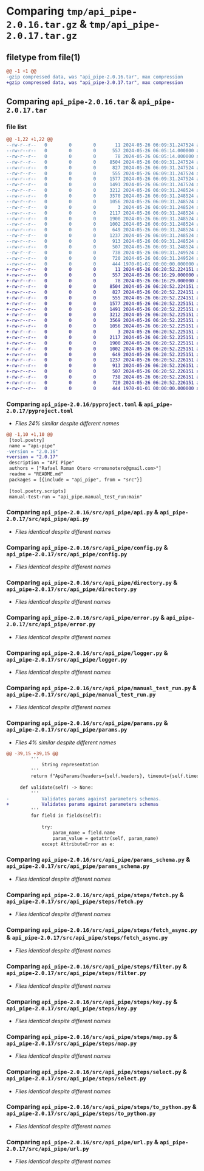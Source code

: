 # Comparing `tmp/api_pipe-2.0.16.tar.gz` & `tmp/api_pipe-2.0.17.tar.gz`

## filetype from file(1)

```diff
@@ -1 +1 @@
-gzip compressed data, was "api_pipe-2.0.16.tar", max compression
+gzip compressed data, was "api_pipe-2.0.17.tar", max compression
```

## Comparing `api_pipe-2.0.16.tar` & `api_pipe-2.0.17.tar`

### file list

```diff
@@ -1,22 +1,22 @@
--rw-r--r--   0        0        0       11 2024-05-26 06:09:31.247524 api_pipe-2.0.16/README.md
--rw-r--r--   0        0        0      557 2024-05-26 06:05:14.000000 api_pipe-2.0.16/pyproject.toml
--rw-r--r--   0        0        0       78 2024-05-26 06:05:14.000000 api_pipe-2.0.16/src/api_pipe/__init__.py
--rw-r--r--   0        0        0     8504 2024-05-26 06:09:31.247524 api_pipe-2.0.16/src/api_pipe/api.py
--rw-r--r--   0        0        0      827 2024-05-26 06:09:31.247524 api_pipe-2.0.16/src/api_pipe/config.py
--rw-r--r--   0        0        0      555 2024-05-26 06:09:31.247524 api_pipe-2.0.16/src/api_pipe/directory.py
--rw-r--r--   0        0        0     1577 2024-05-26 06:09:31.247524 api_pipe-2.0.16/src/api_pipe/error.py
--rw-r--r--   0        0        0     1491 2024-05-26 06:09:31.247524 api_pipe-2.0.16/src/api_pipe/logger.py
--rw-r--r--   0        0        0     3212 2024-05-26 06:09:31.248524 api_pipe-2.0.16/src/api_pipe/manual_test_run.py
--rw-r--r--   0        0        0     3570 2024-05-26 06:09:31.248524 api_pipe-2.0.16/src/api_pipe/params.py
--rw-r--r--   0        0        0     1056 2024-05-26 06:09:31.248524 api_pipe-2.0.16/src/api_pipe/params_schema.py
--rw-r--r--   0        0        0        3 2024-05-26 06:09:31.248524 api_pipe-2.0.16/src/api_pipe/steps/__init__.py
--rw-r--r--   0        0        0     2117 2024-05-26 06:09:31.248524 api_pipe-2.0.16/src/api_pipe/steps/fetch.py
--rw-r--r--   0        0        0     1900 2024-05-26 06:09:31.248524 api_pipe-2.0.16/src/api_pipe/steps/fetch_async.py
--rw-r--r--   0        0        0     1002 2024-05-26 06:09:31.248524 api_pipe-2.0.16/src/api_pipe/steps/filter.py
--rw-r--r--   0        0        0      649 2024-05-26 06:09:31.248524 api_pipe-2.0.16/src/api_pipe/steps/key.py
--rw-r--r--   0        0        0     1237 2024-05-26 06:09:31.248524 api_pipe-2.0.16/src/api_pipe/steps/map.py
--rw-r--r--   0        0        0      913 2024-05-26 06:09:31.248524 api_pipe-2.0.16/src/api_pipe/steps/select.py
--rw-r--r--   0        0        0      507 2024-05-26 06:09:31.248524 api_pipe-2.0.16/src/api_pipe/steps/to_json.py
--rw-r--r--   0        0        0      738 2024-05-26 06:09:31.249524 api_pipe-2.0.16/src/api_pipe/steps/to_python.py
--rw-r--r--   0        0        0      720 2024-05-26 06:09:31.249524 api_pipe-2.0.16/src/api_pipe/url.py
--rw-r--r--   0        0        0      444 1970-01-01 00:00:00.000000 api_pipe-2.0.16/PKG-INFO
+-rw-r--r--   0        0        0       11 2024-05-26 06:20:52.224151 api_pipe-2.0.17/README.md
+-rw-r--r--   0        0        0      557 2024-05-26 06:16:29.000000 api_pipe-2.0.17/pyproject.toml
+-rw-r--r--   0        0        0       78 2024-05-26 06:16:29.000000 api_pipe-2.0.17/src/api_pipe/__init__.py
+-rw-r--r--   0        0        0     8504 2024-05-26 06:20:52.224151 api_pipe-2.0.17/src/api_pipe/api.py
+-rw-r--r--   0        0        0      827 2024-05-26 06:20:52.224151 api_pipe-2.0.17/src/api_pipe/config.py
+-rw-r--r--   0        0        0      555 2024-05-26 06:20:52.224151 api_pipe-2.0.17/src/api_pipe/directory.py
+-rw-r--r--   0        0        0     1577 2024-05-26 06:20:52.225151 api_pipe-2.0.17/src/api_pipe/error.py
+-rw-r--r--   0        0        0     1491 2024-05-26 06:20:52.225151 api_pipe-2.0.17/src/api_pipe/logger.py
+-rw-r--r--   0        0        0     3212 2024-05-26 06:20:52.225151 api_pipe-2.0.17/src/api_pipe/manual_test_run.py
+-rw-r--r--   0        0        0     3569 2024-05-26 06:20:52.225151 api_pipe-2.0.17/src/api_pipe/params.py
+-rw-r--r--   0        0        0     1056 2024-05-26 06:20:52.225151 api_pipe-2.0.17/src/api_pipe/params_schema.py
+-rw-r--r--   0        0        0        3 2024-05-26 06:20:52.225151 api_pipe-2.0.17/src/api_pipe/steps/__init__.py
+-rw-r--r--   0        0        0     2117 2024-05-26 06:20:52.225151 api_pipe-2.0.17/src/api_pipe/steps/fetch.py
+-rw-r--r--   0        0        0     1900 2024-05-26 06:20:52.225151 api_pipe-2.0.17/src/api_pipe/steps/fetch_async.py
+-rw-r--r--   0        0        0     1002 2024-05-26 06:20:52.225151 api_pipe-2.0.17/src/api_pipe/steps/filter.py
+-rw-r--r--   0        0        0      649 2024-05-26 06:20:52.225151 api_pipe-2.0.17/src/api_pipe/steps/key.py
+-rw-r--r--   0        0        0     1237 2024-05-26 06:20:52.226151 api_pipe-2.0.17/src/api_pipe/steps/map.py
+-rw-r--r--   0        0        0      913 2024-05-26 06:20:52.226151 api_pipe-2.0.17/src/api_pipe/steps/select.py
+-rw-r--r--   0        0        0      507 2024-05-26 06:20:52.226151 api_pipe-2.0.17/src/api_pipe/steps/to_json.py
+-rw-r--r--   0        0        0      738 2024-05-26 06:20:52.226151 api_pipe-2.0.17/src/api_pipe/steps/to_python.py
+-rw-r--r--   0        0        0      720 2024-05-26 06:20:52.226151 api_pipe-2.0.17/src/api_pipe/url.py
+-rw-r--r--   0        0        0      444 1970-01-01 00:00:00.000000 api_pipe-2.0.17/PKG-INFO
```

### Comparing `api_pipe-2.0.16/pyproject.toml` & `api_pipe-2.0.17/pyproject.toml`

 * *Files 24% similar despite different names*

```diff
@@ -1,10 +1,10 @@
 [tool.poetry]
 name = "api-pipe"
-version = "2.0.16"
+version = "2.0.17"
 description = "API Pipe"
 authors = ["Rafael Roman Otero <rromanotero@gmail.com>"]
 readme = "README.md"
 packages = [{include = "api_pipe", from = "src"}]
 
 [tool.poetry.scripts]
 manual-test-run = "api_pipe.manual_test_run:main"
```

### Comparing `api_pipe-2.0.16/src/api_pipe/api.py` & `api_pipe-2.0.17/src/api_pipe/api.py`

 * *Files identical despite different names*

### Comparing `api_pipe-2.0.16/src/api_pipe/config.py` & `api_pipe-2.0.17/src/api_pipe/config.py`

 * *Files identical despite different names*

### Comparing `api_pipe-2.0.16/src/api_pipe/directory.py` & `api_pipe-2.0.17/src/api_pipe/directory.py`

 * *Files identical despite different names*

### Comparing `api_pipe-2.0.16/src/api_pipe/error.py` & `api_pipe-2.0.17/src/api_pipe/error.py`

 * *Files identical despite different names*

### Comparing `api_pipe-2.0.16/src/api_pipe/logger.py` & `api_pipe-2.0.17/src/api_pipe/logger.py`

 * *Files identical despite different names*

### Comparing `api_pipe-2.0.16/src/api_pipe/manual_test_run.py` & `api_pipe-2.0.17/src/api_pipe/manual_test_run.py`

 * *Files identical despite different names*

### Comparing `api_pipe-2.0.16/src/api_pipe/params.py` & `api_pipe-2.0.17/src/api_pipe/params.py`

 * *Files 4% similar despite different names*

```diff
@@ -39,15 +39,15 @@
         '''
             String representation
         '''
         return f"ApiParams(headers={self.headers}, timeout={self.timeout}, retries={self.retries}, logs={self.logs})"
 
     def validate(self) -> None:
         '''
-            Validates params against parameters schemas.
+            Validates params against parameters schemas
         '''
         for field in fields(self):
 
             try:
                 param_name = field.name
                 param_value = getattr(self, param_name)
             except AttributeError as e:
```

### Comparing `api_pipe-2.0.16/src/api_pipe/params_schema.py` & `api_pipe-2.0.17/src/api_pipe/params_schema.py`

 * *Files identical despite different names*

### Comparing `api_pipe-2.0.16/src/api_pipe/steps/fetch.py` & `api_pipe-2.0.17/src/api_pipe/steps/fetch.py`

 * *Files identical despite different names*

### Comparing `api_pipe-2.0.16/src/api_pipe/steps/fetch_async.py` & `api_pipe-2.0.17/src/api_pipe/steps/fetch_async.py`

 * *Files identical despite different names*

### Comparing `api_pipe-2.0.16/src/api_pipe/steps/filter.py` & `api_pipe-2.0.17/src/api_pipe/steps/filter.py`

 * *Files identical despite different names*

### Comparing `api_pipe-2.0.16/src/api_pipe/steps/key.py` & `api_pipe-2.0.17/src/api_pipe/steps/key.py`

 * *Files identical despite different names*

### Comparing `api_pipe-2.0.16/src/api_pipe/steps/map.py` & `api_pipe-2.0.17/src/api_pipe/steps/map.py`

 * *Files identical despite different names*

### Comparing `api_pipe-2.0.16/src/api_pipe/steps/select.py` & `api_pipe-2.0.17/src/api_pipe/steps/select.py`

 * *Files identical despite different names*

### Comparing `api_pipe-2.0.16/src/api_pipe/steps/to_python.py` & `api_pipe-2.0.17/src/api_pipe/steps/to_python.py`

 * *Files identical despite different names*

### Comparing `api_pipe-2.0.16/src/api_pipe/url.py` & `api_pipe-2.0.17/src/api_pipe/url.py`

 * *Files identical despite different names*

